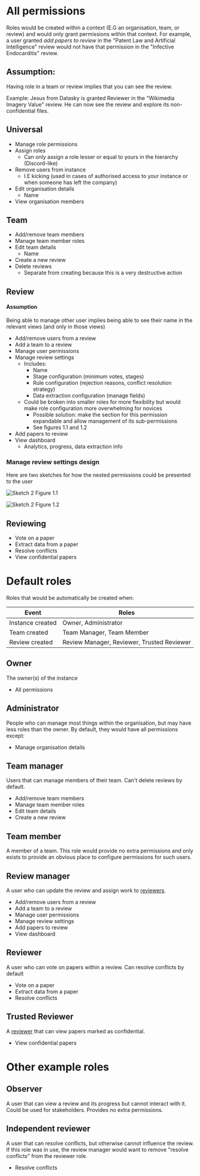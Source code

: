 # All permissions

Roles would be created within a context (E.G an organisation, team, or review) and would only grant permissions within that context. For example, a user granted *add papers to review* in the "Patent Law and Artificial Intelligence" review would not have that permission in the "Infective Endocarditis" review.

## Assumption:    
Having role in a team or review implies that you can see the review. 

Example: Jesus from Datasky is granted Reviewer in the "Wikimedia Imagery Value" review. He can now see the review and explore its non-confidential files.

## Universal

- Manage role permissions
- Assign roles
	- Can only assign a role lesser or equal to yours in the hierarchy (Discord-like)
- Remove users from instance
	- I.E kicking (used in cases of authorised access to your instance or when someone has left the company)
- Edit organisation details
	- Name
- View organisation members

## Team

- Add/remove team members
- Manage team member roles
- Edit team details
	- Name
- Create a new review
- Delete reviews
	- Separate from creating because this is a very destructive action

## Review

#### Assumption
Being able to manage other user implies being able to see their name in the relevant views (and only in those views)

- Add/remove users from a review
- Add a team to a review
- Manage user permissions
- Manage review settings
	- Includes:
		- Name
		- Stage configuration (minimum votes, stages)
		- Rule configuration (rejection reasons, conflict resolution strategy)
		- Data extraction configuration (manage fields)
	- Could be broken into smaller roles for more flexibility but would make role configuration more overwhelming for novices
		- Possible solution: make the section for this permission expandable and allow management of its sub-permissions
		- See figures 1.1 and 1.2
- Add papers to review
- View dashboard
	- Analytics, progress, data extraction info

### Manage review settings design

Here are two sketches for how the nested permissions could be presented to the user

![Sketch 2](https://i.ibb.co/pnV37BG/permission-wireframe-excalidraw.png)
Figure 1.1

![Sketch 2](https://i.ibb.co/qjnfgY8/permission-wireframe-2-excalidraw-1.png)
Figure 1.2

## Reviewing

- Vote on a paper
- Extract data from a paper
- Resolve conflicts
- View confidential papers

# Default roles

Roles that would be automatically be created when:

| Event            	| Roles                              	|
|------------------	|------------------------------------	|
| Instance created 	| Owner, Administrator               	|
| Team created     	| Team Manager, Team Member          	|
| Review created   	| Review Manager, Reviewer, Trusted Reviewer 	|

## Owner

The owner(s) of the instance

- All permissions

## Administrator

People who can manage most things within the organisation, but may have less roles than the owner. By default, they would have all permissions except:

- Manage organisation details

## Team manager

Users that can manage members of their team. Can't delete reviews by default.

- Add/remove team members
- Manage team member roles
- Edit team details
- Create a new review

## Team member

A member of a team. This role would provide no extra permissions and only exists to provide an obvious place to configure permissions for such users.

## Review manager

A user who can update the review and assign work to [reviewers](#Reviewer).

- Add/remove users from a review
- Add a team to a review
- Manage user permissions
- Manage review settings
- Add papers to review
- View dashboard

## Reviewer

A user who can vote on papers within a review. Can resolve conflicts by default

- Vote on a paper
- Extract data from a paper
- Resolve conflicts

## Trusted Reviewer

A [reviewer](#Reviewer) that can view papers marked as confidential. 

- View confidential papers

# Other example roles

## Observer

A user that can view a review and its progress but cannot interact with it. Could be used for stakeholders. Provides no extra permissions.

## Independent reviewer

A user that can resolve conflicts, but otherwise cannot influence the review. If this role was in use, the review manager would want to remove "resolve conflicts" from the reviewer role.

- Resolve conflicts


